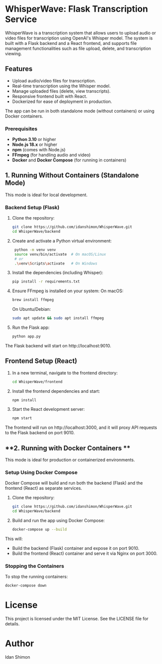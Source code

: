 # WhisperWave: Flask Transcription Service

WhisperWave is a transcription system that allows users to upload audio or video files for transcription using OpenAI's Whisper model. The system is built with a Flask backend and a React frontend, and supports file management functionalities such as file upload, delete, and transcription viewing.

## **Features**
- Upload audio/video files for transcription.
- Real-time transcription using the Whisper model.
- Manage uploaded files (delete, view transcripts).
- Responsive frontend built with React.
- Dockerized for ease of deployment in production.

The app can be run in both standalone mode (without containers) or using Docker containers.

### **Prerequisites**
- **Python 3.10** or higher
- **Node.js 18.x** or higher
- **npm** (comes with Node.js)
- **FFmpeg** (for handling audio and video)
- **Docker** and **Docker Compose** (for running in containers)

## **1. Running Without Containers (Standalone Mode)**
This mode is ideal for local development.

### **Backend Setup (Flask)**
1. Clone the repository:
   ```bash
   git clone https://github.com/idanshimon/WhisperWave.git
   cd WhisperWave/backend
   ```
2. Create and activate a Python virtual environment:
   ```bash
    python -m venv venv
    source venv/bin/activate  # On macOS/Linux
    # or
    .\venv\Scripts\activate   # On Windows
   ```

3. Install the dependencies (including Whisper):
    ```bash
    pip install -r requirements.txt
    ```

4. Ensure FFmpeg is installed on your system:
  On macOS:
    ```bash
    brew install ffmpeg
    ```
    On Ubuntu/Debian:
    ```bash
    sudo apt update && sudo apt install ffmpeg
    ```
5. Run the Flask app:
    ```bash
    python app.py
    ```
The Flask backend will start on http://localhost:9010.

## Frontend Setup (React)
1. In a new terminal, navigate to the frontend directory:
    ```bash
    cd WhisperWave/frontend
    ```
2. Install the frontend dependencies and start:
   ```bash
   npm install
    ```
3. Start the React development server:
    ```bash
    npm start
    ```
The frontend will run on http://localhost:3000, and it will proxy API requests to the Flask backend on port 9010.

## **2. Running with Docker Containers **
This mode is ideal for production or containerized environments.

### Setup Using Docker Compose
Docker Compose will build and run both the backend (Flask) and the frontend (React) as separate services.

1. Clone the repository:
   ```bash
   git clone https://github.com/idanshimon/WhisperWave.git
   cd WhisperWave/backend
   ```
2. Build and run the app using Docker Compose:

    ```bash
    docker-compose up --build
    ```

This will:

* Build the backend (Flask) container and expose it on port 9010.
* Build the frontend (React) container and serve it via Nginx on port 3000.

### Stopping the Containers
To stop the running containers:
```bash
docker-compose down
```

# License
This project is licensed under the MIT License. See the LICENSE file for details.


# Author
Idan Shimon